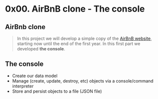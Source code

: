 # 0x00. AirBnB clone - The console

## AirBnb clone
> In this project we will develop a simple copy of the [AirBnB website](https://www.airbnb.com), starting now until the end of the first year.
> In this first part we developed **the console**.

## The console
+ Create our data model
+ Manage (create, update, destroy, etc) objects via a console/command interpreter
+ Store and persist objects to a file (JSON file)

